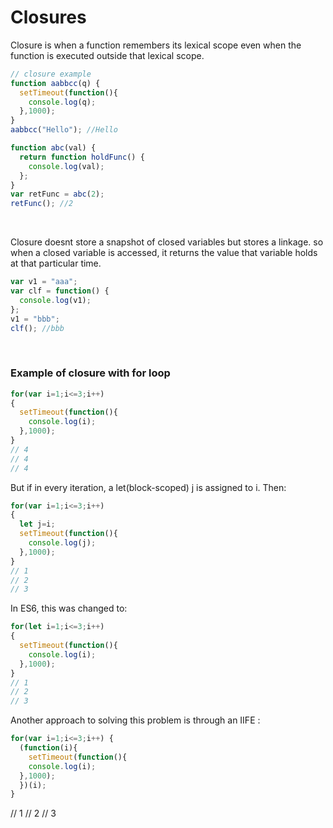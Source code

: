 # Closures
Closure is when a function remembers its lexical scope even when the function is executed outside that lexical scope.
```javascript
// closure example
function aabbcc(q) {
  setTimeout(function(){
    console.log(q);
  },1000);
}
aabbcc("Hello"); //Hello

function abc(val) {
  return function holdFunc() {
    console.log(val);
  };
}
var retFunc = abc(2);
retFunc(); //2
```
</br>

Closure doesnt store a snapshot of closed variables but stores a linkage. so when a closed variable is accessed, it returns the value that variable holds at that particular time.
```javascript
var v1 = "aaa";
var clf = function() {
  console.log(v1);
};
v1 = "bbb";
clf(); //bbb
```
</br>

### Example of closure with for loop

```javascript
for(var i=1;i<=3;i++)
{
  setTimeout(function(){
    console.log(i);
  },1000);
}
// 4
// 4
// 4
```

But if in every iteration, a let(block-scoped) j is assigned to i. Then:
``` javascript
for(var i=1;i<=3;i++)
{
  let j=i;
  setTimeout(function(){
    console.log(j);
  },1000);
}
// 1
// 2
// 3
```
In ES6, this was changed to:
```javascript
for(let i=1;i<=3;i++)
{
  setTimeout(function(){
    console.log(i);
  },1000);
}
// 1
// 2
// 3
```
Another approach to solving this problem is through an IIFE :
```javascript
for(var i=1;i<=3;i++) {
  (function(i){
    setTimeout(function(){
    console.log(i);
  },1000);
  })(i);
}
```
// 1
// 2
// 3

